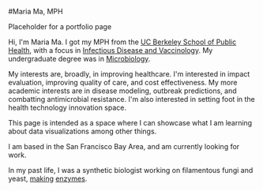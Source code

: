  #Maria Ma, MPH
 
 Placeholder for a portfolio page
  
 Hi, I'm Maria Ma. I got my MPH from the [UC Berkeley School of Public Health](http://sph.berkeley.edu/), with a focus in [Infectious Disease and Vaccinology](http://microbe.berkeley.edu). My undergraduate degree was in [Microbiology](http://microbiology.ucdavis.edu).
  
 My interests are, broadly, in improving healthcare. I'm interested in impact evaluation, improving quality of care, and cost effectiveness. My more academic interests are in disease modeling, outbreak predictions, and combatting antimicrobial resistance. I'm also interested in setting foot in the health technology innovation space. 
  
 This page is intended as a space where I can showcase what I am learning about data visualizations among other things.
  
 I am based in the San Francisco Bay Area, and am currently looking for work. 
 
 In my past life, I was a synthetic biologist working on filamentous fungi and yeast, [making](https://www.google.com/patents/WO2016062857A1?cl=pt) [enzymes](http://www.google.com.pg/patents/WO2016062855A1?cl=en).
